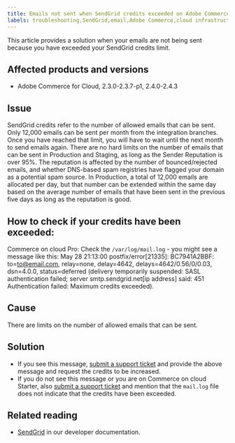```yaml
---
title: Emails not sent when SendGrid credits exceeded on Adobe Commerce
labels: troubleshooting,SendGrid,email,Adobe Commerce,cloud infrastructure,Pro,Starter 
---
```

This article provides a solution when your emails are not being sent because you have exceeded your SendGrid credits limit.
## Affected products and versions

* Adobe Commerce for Cloud, 2.3.0-2.3.7-p1, 2.4.0-2.4.3

## Issue

SendGrid credits refer to the number of allowed emails that can be sent. Only 12,000 emails can be sent per month from the integration branches. Once you have reached that limit, you will have to wait until the next month to send emails again.
There are no hard limits on the number of emails that can be sent in Production and Staging, as long as the Sender Reputation is over 95%. The reputation is affected by the number of bounced/rejected emails, and whether DNS-based spam registries have flagged your domain as a potential spam source.
In Production, a total of 12,000 emails are allocated per day, but that number can be extended within the same day based on the average number of emails that have been sent in the previous five days as long as the reputation is good.

## How to check if your credits have been exceeded:
Commerce on cloud Pro: Check the `/var/log/mail.log` - you might see a message like this:
May 28 21:13:00 <i-node> postfix/error[21335]: BC7941A2BBF: to=<to@email.com>, relay=none, delay=4642, delays=4642/0.56/0/0.03, dsn=4.0.0, status=deferred (delivery temporarily suspended: SASL authentication failed; server smtp.sendgrid.net[ip address] said: 451 Authentication failed: Maximum credits exceeded).

## Cause

There are limits on the number of allowed emails that can be sent.
## Solution

* If you see this message, [submit a support ticket](https://support.magento.com/hc/en-us/articles/360019088251) and provide the above message and request the credits to be increased.
* If you do not see this message or you are on Commerce on cloud Starter, also [submit a support ticket](https://support.magento.com/hc/en-us/articles/360019088251) and mention that the `mail.log` file does not indicate that the credits have been exceeded.

## Related reading

* [SendGrid](https://devdocs.magento.com/cloud/project/sendgrid.html) in our developer documentation.
